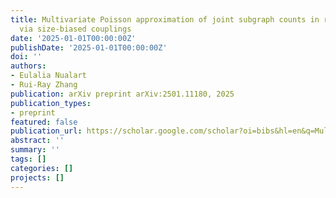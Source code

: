 ```yaml
---
title: Multivariate Poisson approximation of joint subgraph counts in random graphs
  via size-biased couplings
date: '2025-01-01T00:00:00Z'
publishDate: '2025-01-01T00:00:00Z'
doi: ''
authors:
- Eulalia Nualart
- Rui-Ray Zhang
publication: arXiv preprint arXiv:2501.11180, 2025
publication_types:
- preprint
featured: false
publication_url: https://scholar.google.com/scholar?oi=bibs&hl=en&q=Multivariate+Poisson+approximation+of+joint+subgraph+counts+in+random+graphs+via+size-biased+couplings
abstract: ''
summary: ''
tags: []
categories: []
projects: []
---
```

